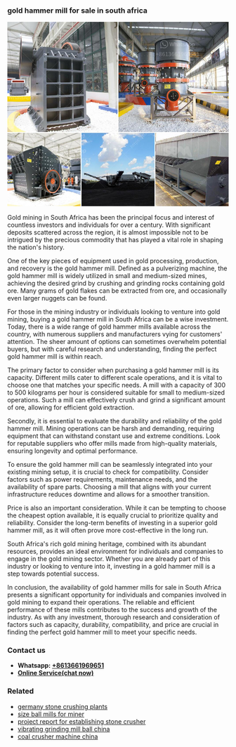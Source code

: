 <h3>gold hammer mill for sale in south africa</h3><img src='1708499533.jpg' alt=''><p>Gold mining in South Africa has been the principal focus and interest of countless investors and individuals for over a century. With significant deposits scattered across the region, it is almost impossible not to be intrigued by the precious commodity that has played a vital role in shaping the nation's history.</p><p>One of the key pieces of equipment used in gold processing, production, and recovery is the gold hammer mill. Defined as a pulverizing machine, the gold hammer mill is widely utilized in small and medium-sized mines, achieving the desired grind by crushing and grinding rocks containing gold ore. Many grams of gold flakes can be extracted from ore, and occasionally even larger nuggets can be found.</p><p>For those in the mining industry or individuals looking to venture into gold mining, buying a gold hammer mill in South Africa can be a wise investment. Today, there is a wide range of gold hammer mills available across the country, with numerous suppliers and manufacturers vying for customers' attention. The sheer amount of options can sometimes overwhelm potential buyers, but with careful research and understanding, finding the perfect gold hammer mill is within reach.</p><p>The primary factor to consider when purchasing a gold hammer mill is its capacity. Different mills cater to different scale operations, and it is vital to choose one that matches your specific needs. A mill with a capacity of 300 to 500 kilograms per hour is considered suitable for small to medium-sized operations. Such a mill can effectively crush and grind a significant amount of ore, allowing for efficient gold extraction.</p><p>Secondly, it is essential to evaluate the durability and reliability of the gold hammer mill. Mining operations can be harsh and demanding, requiring equipment that can withstand constant use and extreme conditions. Look for reputable suppliers who offer mills made from high-quality materials, ensuring longevity and optimal performance.</p><p>To ensure the gold hammer mill can be seamlessly integrated into your existing mining setup, it is crucial to check for compatibility. Consider factors such as power requirements, maintenance needs, and the availability of spare parts. Choosing a mill that aligns with your current infrastructure reduces downtime and allows for a smoother transition.</p><p>Price is also an important consideration. While it can be tempting to choose the cheapest option available, it is equally crucial to prioritize quality and reliability. Consider the long-term benefits of investing in a superior gold hammer mill, as it will often prove more cost-effective in the long run.</p><p>South Africa's rich gold mining heritage, combined with its abundant resources, provides an ideal environment for individuals and companies to engage in the gold mining sector. Whether you are already part of this industry or looking to venture into it, investing in a gold hammer mill is a step towards potential success.</p><p>In conclusion, the availability of gold hammer mills for sale in South Africa presents a significant opportunity for individuals and companies involved in gold mining to expand their operations. The reliable and efficient performance of these mills contributes to the success and growth of the industry. As with any investment, thorough research and consideration of factors such as capacity, durability, compatibility, and price are crucial in finding the perfect gold hammer mill to meet your specific needs.</p><h3>Contact us</h3><ul><li><strong>Whatsapp:&nbsp;<a href="https://wa.me/8613661969651">+8613661969651</a></strong></li><li><a href="https://swt.shibang-china.com/?git&amp;zhl&amp;gold hammer mill for sale in south africa"><strong>Online Service(chat now)</strong></a></li></ul><h3>Related</h3><ul><li><a href='germany stone crushing plants.md'>germany stone crushing plants</a></li><li><a href='size ball mills for miner.md'>size ball mills for miner</a></li><li><a href='project report for establishing stone crusher.md'>project report for establishing stone crusher</a></li><li><a href='vibrating grinding mill ball china.md'>vibrating grinding mill ball china</a></li><li><a href='coal crusher machine china.md'>coal crusher machine china</a></li></ul>